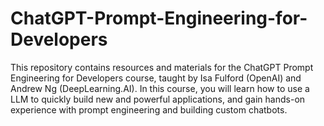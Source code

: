 # ChatGPT-Prompt-Engineering-for-Developers
This repository contains resources and materials for the ChatGPT Prompt Engineering for Developers course, taught by Isa Fulford (OpenAI) and Andrew Ng (DeepLearning.AI). In this course, you will learn how to use a LLM to quickly build new and powerful applications, and gain hands-on experience with prompt engineering and building custom chatbots.
